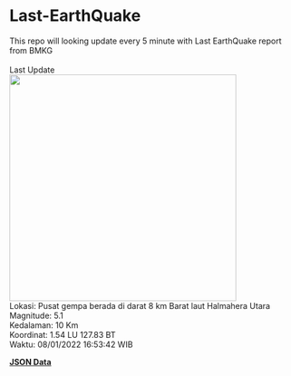 # Last-EarthQuake
This repo will looking update every 5 minute with Last EarthQuake report from BMKG
<br>
<br>
Last Update
<br>
<img src="https://ews.bmkg.go.id/TEWS/data/20220108165342.mmi.jpg" width="400"/>
<br>
Lokasi: Pusat gempa berada di darat 8 km Barat laut Halmahera Utara <br>
Magnitude: 5.1 <br>
Kedalaman: 10 Km <br>
Koordinat: 1.54 LU 127.83 BT <br>
Waktu: 08/01/2022 16:53:42 WIB <br>

<a href="./data/data.json">**JSON Data**</a>
